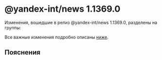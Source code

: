 # @yandex-int/news 1.1369.0

<!-- ЧЕЛОВЕЧЕСКОЕ ВСТУПЛЕНИЕ -->

Изменения, вошедшие в релиз @yandex-int/news 1.1369.0, разделены на группы:

Все важные изменения подробно описаны [ниже](#Пояснения).

## Пояснения

